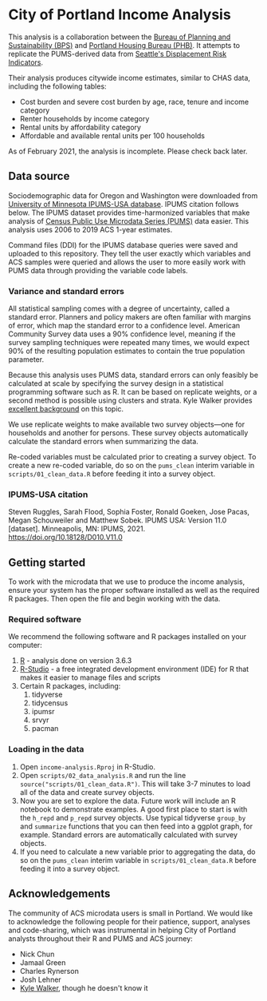 # City of Portland Income Analysis

This analysis is a collaboration between the [Bureau of Planning and Sustainability (BPS)](https://www.portlandoregon.gov/bps/) and [Portland Housing Bureau (PHB)](https://www.portland.gov/phb). It attempts to replicate the PUMS-derived data from [Seattle's Displacement Risk Indicators](https://population-and-demographics-seattlecitygis.hub.arcgis.com/pages/displacement-risk).

Their analysis produces citywide income estimates, similar to CHAS data, including the following tables:

* Cost burden and severe cost burden by age, race, tenure and income category
* Renter households by income category
* Rental units by affordability category
* Affordable and available rental units per 100 households

As of February 2021, the analysis is incomplete. Please check back later.

## Data source

Sociodemographic data for Oregon and Washington were downloaded from [University of Minnesota IPUMS-USA database](https://usa.ipums.org/usa/index.shtml). IPUMS citation follows below. The IPUMS dataset provides time-harmonized variables that make analysis of [Census Public Use Microdata Series (PUMS)](https://www.census.gov/programs-surveys/acs/microdata.html) data easier. This analysis uses 2006 to 2019 ACS 1-year estimates.

Command files (DDI) for the IPUMS database queries were saved and uploaded to this repository. They tell the user exactly which variables and ACS samples were queried and allows the user to more easily work with PUMS data through providing the variable code labels.

### Variance and standard errors

All statistical sampling comes with a degree of uncertainty, called a standard error. Planners and policy makers are often familiar with margins of error, which map the standard error to a confidence level. American Community Survey data uses a 90% confidence level, meaning if the survey sampling techniques were repeated many times, we would expect 90% of the resulting population estimates to contain the true population parameter.

Because this analysis uses PUMS data, standard errors can only feasibly be calculated at scale by specifying the survey design in a statistical programming software such as R. It can be based on replicate weights, or a second method is possible using clusters and strata. Kyle Walker provides [excellent background](https://walker-data.com/tidycensus/articles/pums-data.html) on this topic. 

We use replicate weights to make available two survey objects—one for households and another for persons. These survey objects automatically calculate the standard errors when summarizing the data. 

Re-coded variables must be calculated prior to creating a survey object. To create a new re-coded variable, do so on the `pums_clean` interim variable in `scripts/01_clean_data.R` before feeding it into a survey object.

### IPUMS-USA citation

Steven Ruggles, Sarah Flood, Sophia Foster, Ronald Goeken, Jose Pacas, Megan Schouweiler and Matthew Sobek. IPUMS USA: Version 11.0 [dataset]. Minneapolis, MN: IPUMS, 2021. https://doi.org/10.18128/D010.V11.0

## Getting started

To work with the microdata that we use to produce the income analysis, ensure your system has the proper software installed as well as the required R packages. Then open the file and begin working with the data.

### Required software
We recommend the following software and R packages installed on your computer:

1. [R](https://cran.r-project.org/) - analysis done on version 3.6.3
2. [R-Studio](https://rstudio.com/) - a free integrated development environment (IDE) for R that makes it easier to manage files and scripts
3. Certain R packages, including:
   1. tidyverse
   2. tidycensus
   3. ipumsr
   4. srvyr
   5. pacman
   
### Loading in the data

1. Open `income-analysis.Rproj` in R-Studio.
2. Open `scripts/02_data_analysis.R` and run the line `source("scripts/01_clean_data.R")`. This will take 3-7 minutes to load all of the data and create survey objects.
3. Now you are set to explore the data. Future work will include an R notebook to demonstrate examples. A good first place to start is with the `h_repd` and `p_repd` survey objects. Use typical tidyverse `group_by` and `summarize` functions that you can then feed into a ggplot graph, for example. Standard errors are automatically calculated with survey objects.
4. If you need to calculate a new variable prior to aggregating the data, do so on the `pums_clean` interim variable in `scripts/01_clean_data.R` before feeding it into a survey object.

## Acknowledgements

The community of ACS microdata users is small in Portland. We would like to acknowledge the following people for their patience, support, analyses and code-sharing, which was instrumental in helping City of Portland analysts throughout their R and PUMS and ACS journey:

* Nick Chun
* Jamaal Green
* Charles Rynerson
* Josh Lehner
* [Kyle Walker](https://walker-data.com/), though he doesn't know it